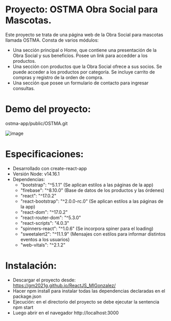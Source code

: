 # Proyecto: OSTMA Obra Social para Mascotas.

Este proyecto se trata de una página web de la Obra Social para mascotas llamada OSTMA.
Consta de varios módulos: 
* Una sección principal o Home, que contiene una presentación de la Obra Social y sus beneficios. Posee un link para accedder a los productos. 
* Una sección con productos que la Obra Social ofrece a sus socios. Se puede acceder a los productos por categoría. Se incluye carrito de compras y registro de la orden de compra.
* Una sección que posee un formulario de contacto para ingresar consultas.

# Demo del proyecto: 
ostma-app/public/OSTMA.git 

![image](https://github.com/gm2021g/ReactJS_MIGonzalez/blob/main/public/OSTMA.gif)

# Especificaciones: 

* Desarrollado con create-react-app
* Versión Node: v14.16.1
* Dependencias: 
    * "bootstrap": "^5.1.1" (Se aplican estilos a las páginas de la app)   
    * "firebase": "^8.10.0" (Base de datos de los productos y las órdenes) 
    * "react": "^17.0.2"      
    * "react-bootstrap": "^2.0.0-rc.0" (Se aplican estilos a las páginas de la app)   
    * "react-dom": "^17.0.2"
    * "react-router-dom": "^5.3.0"
    * "react-scripts": "4.0.3"
    * "spinners-react": "^1.0.6" (Se incorpora spiner para el loading)   
    * "sweetalert2": "^11.1.9" (Mensajes con estilos para informar distintos eventos a los usuarios)       
    * "web-vitals": "^2.1.2"

# Instalación: 
* Descargar el proyecto desde: https://gm2021g.github.io/ReactJS_MIGonzalez/
* Hacer npm install para instalar todas las dependencias declaradas en el package.json
* Ejecución: en el directorio del proyecto se debe ejecutar la sentencia npm start
* Luego abrir en el navegador http://localhost:3000 